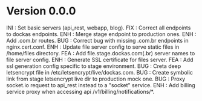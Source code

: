 # Version 0.0.0
INI : Set basic servers (api_rest, webapp, blog).
FIX : Correct all endpoints to dockas endpoints.
ENH : Merge stage endpoint to production ones.
ENH : Add .com.br routes.
BUG : Correct bug with missing .com.br endpoints in nginx.cert.conf.
ENH : Update file server config to serve static files in /home/files directory.
FEA : Add file.stage.dockas.com(.br) server names to file server config.
ENH : Generate SSL certificate for files server.
FEA : Add ssl generation config specific to stage environment.
BUG : Creta deep letsencrypt file in /etc/letsencrypt/live/dockas.com.
BUG : Create symbolic link from stage letsencrypt live dir to production mock one.
BUG : Proxy socket.io request to api_rest instead to a "socket" service.
ENH : Add billing service proxy when accessing api /v1/billing/notifications/*.